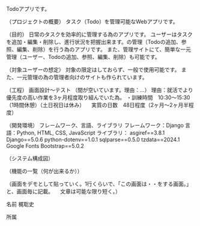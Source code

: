 Todoアプリです。

（プロジェクトの概要）
タスク（Todo）を管理可能なWebアプリです。

（目的）
日常のタスクを効率的に管理する為のアプリです。
ユーザーはタスクを追加・編集・削除し、進行状況を把握出来ます。の管理（Todoの追加、参照、編集、削除）を行う為のアプリです。
また、管理サイトにて、簡単な一元管理（ユーザー、Todoの追加、参照、編集、削除）も可能です。

（対象ユーザーの想定）
対象の限定はしておらず、一般で使用可能です。
また、一元管理の為の管理者向けのサイトも作られています。

（工程）
画面設計～テスト
（間が空いています。理由：…）
理由：就活でより優先度の高い作業を3ヶ月程度取り組んでいた為。
・訓練時間　10:30～15:30（1時間休憩）（土日祝日は休み）
　実質の日数　48日程度（2ヶ月～2ヶ月半程度）

（開発環境）
フレームワーク、言語、ライブラリ
フレームワーク：Django
言語：Python, HTML, CSS, JavaScript
ライブラリ：
﻿asgiref==3.8.1
Django==5.0.6
python-dotenv==1.0.1
sqlparse==0.5.0
tzdata==2024.1
Google Fonts
Bootstrap==5.0.2

（システム構成図）

（機能の一覧（何が出来るか））

（画面をデモとして貼っていく。1行くらいで、「この画面は・・をする画面。」と、画面毎に記載。
　文章は可能な限り短く。）


 名前
 梶聡史

 所属
 
 
